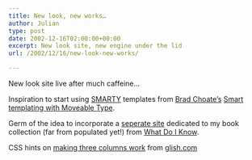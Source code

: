 ```yaml
---
title: New look, new works…
author: Julian
type: post
date: 2002-12-16T02:00:00+00:00
excerpt: New look site, new engine under the lid
url: /2002/12/16/new-look-new-works/

---
```

New look site live after much caffeine&#8230;
  
Inspiration to start using [SMARTY][1] templates from [Brad Choate&#8217;s][2] [Smart templating with Moveable Type][3].
  
Germ of the idea to incorporate a [seperate site][4] dedicated to my book collection (far from populated yet!) from [What Do I Know][5].
  
CSS hints on [making three columns work][6] from [glish.com][7]

 [1]: https://smarty.php.net/
 [2]: https://www.bradchoate.com/
 [3]: https://www.bradchoate.com/past/001041.php
 [4]: https://www.synesthesia.co.uk/library/
 [5]: https://whatdoiknow.org/
 [6]: https://glish.com/css/7.asp
 [7]: https://glish.com/css/